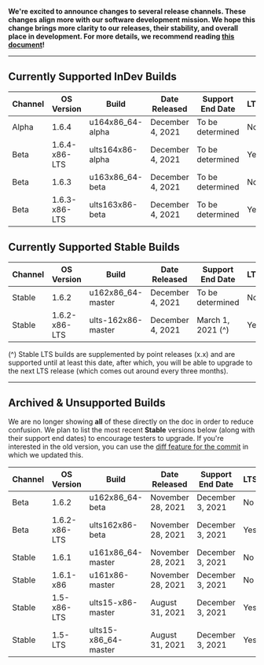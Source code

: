 **We're excited to announce changes to several release channels. These changes align more with our software development mission. We hope this change brings more clarity to our releases, their stability, and overall place in development. For more details, we recommend reading [this document](https://github.com/Wallymer/unicorndocs/blob/main/Releases/changes-to-release-channels.md)!**

___

## Currently Supported InDev Builds
| Channel | OS Version | Build | Date Released | Support End Date | LTS? | Architecture |
|---------|------------|------------------|---------------|------------------|------|------------|
| Alpha  | 1.6.4   | u164x86_64-alpha  | December 4, 2021 | To be determined | No | x86_64   |
| Beta  | 1.6.4-x86-LTS  | ults164x86-alpha    | December 4, 2021 | To be determined | Yes | x86 |
| Beta  | 1.6.3    | u163x86_64-beta  | December 4, 2021 | To be determined | No | x86_64   |
| Beta  | 1.6.3-x86-LTS  | ults163x86-beta    | December 4, 2021 | To be determined | Yes | x86 |

## Currently Supported Stable Builds
| Channel | OS Version | Build | Date Released | Support End Date | LTS? | Architecture |
|---------|------------|------------------|---------------|------------------|------|------------|
| Stable  | 1.6.2     | u162x86_64-master  | December 4, 2021 | To be determined | No | x86_64   |
| Stable | 1.6.2-x86-LTS | ults-162x86-master | December 4, 2021 | March 1, 2021 (^) | Yes | x86 |

(^) Stable LTS builds are supplemented by point releases (x.x) and are supported until at least this date, after which, you will be able to upgrade to the next LTS release (which comes out around every three months).

___

## Archived & Unsupported Builds
We are no longer showing **all** of these directly on the doc in order to reduce confusion. We plan to list the most recent **Stable** versions below (along with their support end dates) to encourage testers to upgrade. If you're interested in the old version, you can use the [diff feature for the commit](https://github.com/Wallymer/unicorndocs/commit/b149af5fac2f6ff4dc94d4d75deb2e7d4ac73bc6) in which we updated this. 

| Channel | OS Version | Build | Date Released | Support End Date | LTS? | Architecture |
|---------|------------|------------------|---------------|------------------|------|------------|
| Beta  | 1.6.2     | u162x86_64-beta  | November 28, 2021 | December 3, 2021 | No | x86_64   |
| Beta  | 1.6.2-x86-LTS    | ults162x86-beta    | November 28, 2021 | December 3, 2021 | Yes | x86 |
| Stable | 1.6.1       | u161x86_64-master | November 28, 2021 | December 3, 2021 | No | x86_64 | 
| Stable | 1.6.1-x86   | u161x86-master    | November 28, 2021 | December 3, 2021 | No | x86 |
| Stable  | 1.5-x86-LTS | ults15-x86-master  | August 31, 2021 | December 3, 2021 | Yes | x86   |
| Stable  | 1.5-LTS    | ults15-x86_64-master | August 31, 2021 | December 3, 2021 | Yes | x86_64   |
